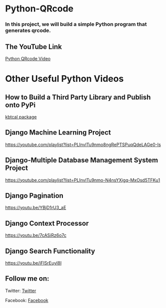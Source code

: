 # Python-QRcode
### In this project, we will build a simple Python program that generates qrcode. 

## The YouTube Link

[Python QRcode Video](https://youtu.be/yHSAnFXJ1cs)
 


# Other Useful Python Videos
## How to Build a Third Party Library and Publish onto PyPi
[kbtcal package](https://youtu.be/ZzduSk3pCDY)


## Django Machine Learning Project
https://youtube.com/playlist?list=PLInvlTu9nmo8ngRePTSPuqQdeLAGe0-Is

## Django-Multiple Database Management System Project
https://youtube.com/playlist?list=PLInvlTu9nmo-N4nsYXigq-MxOsd5TFKu1

## Django Pagination
https://youtu.be/YBjD1rU3_aE

## Django Context Processor
https://youtu.be/7cASiRz6o7c

## Django Search Functionality 
https://youtu.be/iFlSrEuyl8I


## Follow me on:
Twitter: [Twitter](https://twitter.com/KenBroni)

Facebook: [Facebook](https://web.facebook.com/kenneth.bron...)

